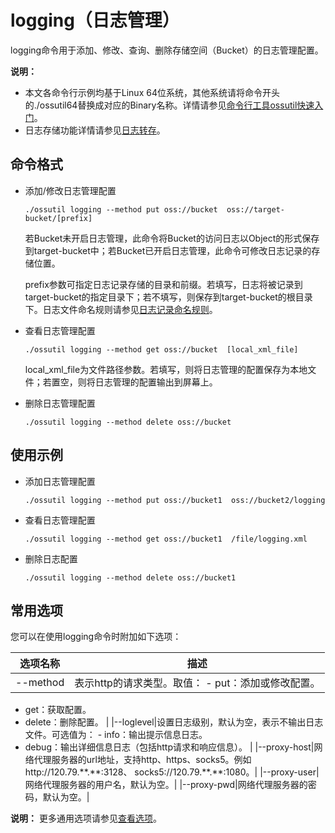 # logging（日志管理）

logging命令用于添加、修改、查询、删除存储空间（Bucket）的日志管理配置。

**说明：**

-   本文各命令行示例均基于Linux 64位系统，其他系统请将命令开头的./ossutil64替换成对应的Binary名称。详情请参见[命令行工具ossutil快速入门](/cn.zh-CN/快速入门/命令行工具ossutil快速入门.md)。
-   日志存储功能详情请参见[日志转存](/cn.zh-CN/开发指南/日志管理/日志转存.md)。

## 命令格式

-   添加/修改日志管理配置

    ```
    ./ossutil logging --method put oss://bucket  oss://target-bucket/[prefix]
    ```

    若Bucket未开启日志管理，此命令将Bucket的访问日志以Object的形式保存到target-bucket中；若Bucket已开启日志管理，此命令可修改日志记录的存储位置。

    prefix参数可指定日志记录存储的目录和前缀。若填写，日志将被记录到target-bucket的指定目录下；若不填写，则保存到target-bucket的根目录下。日志文件命名规则请参见[日志记录命名规则](/cn.zh-CN/控制台用户指南/存储空间管理/日志管理/设置日志转存.md)。

-   查看日志管理配置

    ```
    ./ossutil logging --method get oss://bucket  [local_xml_file]
    ```

    local\_xml\_file为文件路径参数。若填写，则将日志管理的配置保存为本地文件；若置空，则将日志管理的配置输出到屏幕上。

-   删除日志管理配置

    ```
    ./ossutil logging --method delete oss://bucket
    ```


## 使用示例

-   添加日志管理配置

    ```
    ./ossutil logging --method put oss://bucket1  oss://bucket2/logging
    ```

-   查看日志管理配置

    ```
    ./ossutil logging --method get oss://bucket1  /file/logging.xml
    ```

-   删除日志配置

    ```
    ./ossutil logging --method delete oss://bucket1
    ```


## 常用选项

您可以在使用logging命令时附加如下选项：

|选项名称|描述|
|----|--|
|--method|表示http的请求类型。取值： -   put：添加或修改配置。
-   get：获取配置。
-   delete：删除配置。 |
|--loglevel|设置日志级别，默认为空，表示不输出日志文件。可选值为： -   info：输出提示信息日志。
-   debug：输出详细信息日志（包括http请求和响应信息）。 |
|--proxy-host|网络代理服务器的url地址，支持http、https、socks5。例如http://120.79.\*\*.\*\*:3128、 socks5://120.79.\*\*.\*\*:1080。|
|--proxy-user|网络代理服务器的用户名，默认为空。|
|--proxy-pwd|网络代理服务器的密码，默认为空。|

**说明：** 更多通用选项请参见[查看选项](/cn.zh-CN/常用工具/命令行工具ossutil/查看选项.md)。

